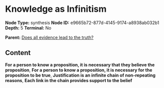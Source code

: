 # Knowledge as Infinitism

**Node Type:** synthesis
**Node ID:** e9665b72-877d-4145-9174-a8938ab032b1
**Depth:** 5
**Terminal:** No

**Parent:** [Does all evidence lead to the truth?](does-all-evidence-lead-to-the-truth-antithesis-4092386c-505d-43e4-a976-3a5acc79359e.md)

## Content

**For a person to know a proposition, it is necessary that they believe the proposition**, **For a person to know a proposition, it is necessary for the proposition to be true**, **Justification is an infinite chain of non-repeating reasons**, **Each link in the chain provides support to the belief**
